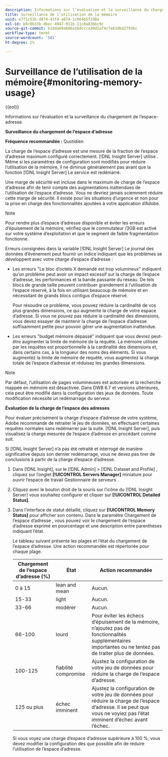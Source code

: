 ```yaml
---
description: Informations sur l’évaluation et la surveillance du chargement de l’espace-adresse.
title: Surveillance de l’utilisation de la mémoire
uuid: e7f1c51b-d874-43f4-a074-1c064b5f298a
exl-id: b8c0b33b-dbec-4947-911b-11c8a83bbc9c
source-git-commit: b1dda69a606a16dccca30d2a74c7e63dbd27936c
workflow-type: tm+mt
source-wordcount: '581'
ht-degree: 2%

---
```


# Surveillance de l’utilisation de la mémoire{#monitoring-memory-usage}

{{eol}}

Informations sur l’évaluation et la surveillance du chargement de l’espace-adresse.

**Surveillance du chargement de l’espace d’adresse**

**Fréquence recommandée :** Quotidien

La charge de l’espace d’adresse est une mesure de la fraction de l’espace d’adresse maximum configuré correctement. [!DNL Insight Server] utilise . Même si les paramètres de configuration sont modifiés pour réduire l’utilisation de la mémoire, il ne diminue généralement pas avant que la fonction [!DNL Insight Server] Le service est redémarré.

Une marge de sécurité est incluse dans le maximum de charge de l’espace d’adresse afin de tenir compte des augmentations inattendues de l’utilisation de l’espace d’adresse. Vous ne devriez jamais sciemment réduire cette marge de sécurité. Il existe pour les situations d’urgence et non pour la prise en charge des fonctionnalités ajoutées à votre application d’Adobe.

>[!NOTE]
>
>Pour rendre plus d’espace d’adresse disponible et éviter les erreurs d’épuisement de la mémoire, vérifiez que le commutateur /3GB est activé sur votre système d’exploitation et que le segment de faible fragmentation fonctionne.

Erreurs consignées dans la variable [!DNL Insight Server] Le journal des données d’événement peut fournir un indice indiquant que les problèmes se développent avec votre charge d’espace d’adresse :

* Les erreurs &quot;Le bloc d’octets X demandé est trop volumineux&quot; indiquent qu’un problème peut avoir un impact excessif sur la charge de l’espace d’adresse, les performances et la bande passante du réseau. De tels blocs de grande taille peuvent contribuer grandement à l’utilisation de l’espace réservé, à la fois en utilisant beaucoup de mémoire et en nécessitant de grands blocs contigus d’espace réservé.

   Pour résoudre ce problème, vous pouvez réduire la cardinalité de vos plus grandes dimensions, ce qui augmente la charge de votre espace d’adresse. Si vous ne pouvez pas réduire la cardinalité des dimensions, vous devez essayer de maintenir la charge de l’espace d’adresse suffisamment petite pour pouvoir gérer une augmentation inattendue.
* Les erreurs &quot;budget mémoire dépassé&quot; indiquent que vous devrez peut-être augmenter la limite de mémoire de la requête. La mémoire utilisée par les requêtes est proportionnelle à la cardinalité des dimensions et, dans certains cas, à la longueur des noms des éléments. Si vous augmentez la limite de mémoire de requête, vous augmentez la charge totale de l’espace d’adresse et réduisez les grandes dimensions.

>[!NOTE]
>
>Par défaut, l’utilisation de pages volumineuses est autorisée et la recherche mappée en mémoire est désactivée. Dans DWB 6.7 et versions ultérieures, cela peut être modifié dans la configuration des jeux de données. Toute modification nécessite un redémarrage du serveur.

**Évaluation de la charge de l’espace des adresses**

Pour évaluer précisément la charge d’espace d’adresse de votre système, Adobe recommande de retraiter le jeu de données, en effectuant certaines requêtes normales sans redémarrer par la suite. [!DNL Insight Server], puis visualisez la charge mesurée de l’espace d’adresse en procédant comme suit.

Si [!DNL Insight Server] n’a pas été retraité et interrogé de manière significative depuis son dernier redémarrage, vous ne devez pas tirer de conclusions à partir de la charge d’espace d’adresse.

1. Dans [!DNL Insight], sur le [!DNL Admin] > [!DNL Dataset and Profile] , cliquez sur l’onglet **[!UICONTROL Servers Manager]** miniature pour ouvrir l’espace de travail Gestionnaire de serveurs .
1. Cliquez avec le bouton droit de la souris sur l’icône du [!DNL Insight Server] vous souhaitez configurer et cliquer sur **[!UICONTROL Detailed Status]**.
1. Dans l’interface de statut détaillé, cliquez sur **[!UICONTROL Memory Status]** pour afficher son contenu. Dans le paramètre Chargement de l’espace d’adresse , vous pouvez voir le chargement de l’espace d’adresse exprimé en pourcentage et une description entre parenthèses indiquant l’état.

   Le tableau suivant présente les plages et l’état du chargement de l’espace d’adresse. Une action recommandée est répertoriée pour chaque plage.

   | Chargement de l’espace d’adresse (%) | État | Action recommandée |
   |---|---|---|
   | 0 à 15 | lean and mean | Aucun. |
   | 15-33 | light | Aucun. |
   | 33-66 | modérer | Aucun. |
   | 66-100 | lourd | Pour éviter les échecs d’épuisement de la mémoire, n’ajoutez pas de fonctionnalités supplémentaires importantes ou ne tentez pas de traiter plus de données. |
   | 100-125 | fiabilité compromise | Ajustez la configuration de votre jeu de données pour réduire la charge de l’espace d’adresse. |
   | 125 ou plus | échec imminent | Ajustez la configuration de votre jeu de données pour réduire la charge de l’espace d’adresse. Il se peut que vous ne voyiez pas l’état imminent d’échec avant l’échec. |

   Si vous voyez une charge d’espace d’adresse supérieure à 100 %, vous devez modifier la configuration dès que possible afin de réduire l’utilisation de l’espace d’adresse.
